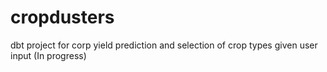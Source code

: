 # cropdusters
dbt project for corp yield prediction and selection of crop types given user input (In progress)

